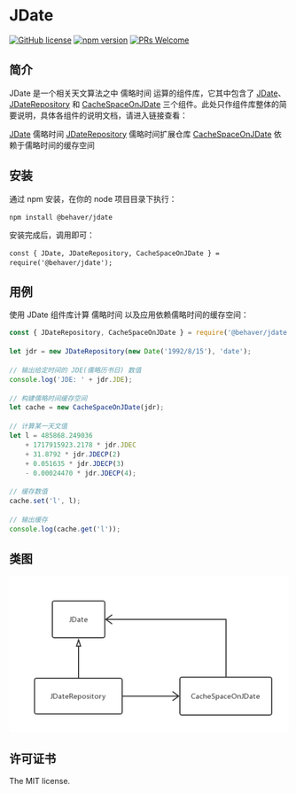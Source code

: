 # JDate

[![GitHub license](https://img.shields.io/badge/license-MIT-brightgreen.svg)](#) [![npm version](https://img.shields.io/npm/v/react.svg?style=flat)](https://www.npmjs.com/package/@behaver/angle) [![PRs Welcome](https://img.shields.io/badge/PRs-welcome-brightgreen.svg)](#)

## 简介

JDate 是一个相关天文算法之中 儒略时间 运算的组件库，它其中包含了 [JDate](/doc/JDate.md)、[JDateRepository](/doc/JDateRepository.md) 和 [CacheSpaceOnJDate](/doc/CacheSpaceOnJDate.md) 三个组件。此处只作组件库整体的简要说明，具体各组件的说明文档，请进入链接查看：

[JDate](/doc/JDate.md) 儒略时间
[JDateRepository](/doc/JDateRepository.md) 儒略时间扩展仓库
[CacheSpaceOnJDate](/doc/CacheSpaceOnJDate.md) 依赖于儒略时间的缓存空间

## 安装

通过 npm 安装，在你的 node 项目目录下执行：

`npm install @behaver/jdate`

安装完成后，调用即可：

`const { JDate, JDateRepository, CacheSpaceOnJDate } = require('@behaver/jdate');`

## 用例

使用 JDate 组件库计算 儒略时间 以及应用依赖儒略时间的缓存空间：

```js
const { JDateRepository, CacheSpaceOnJDate } = require('@behaver/jdate');

let jdr = new JDateRepository(new Date('1992/8/15'), 'date');

// 输出给定时间的 JDE(儒略历书日) 数值
console.log('JDE: ' + jdr.JDE);

// 构建儒略时间缓存空间
let cache = new CacheSpaceOnJDate(jdr);

// 计算某一天文值
let l = 485868.249036 
	+ 1717915923.2178 * jdr.JDEC 
	+ 31.8792 * jdr.JDECP(2) 
	+ 0.051635 * jdr.JDECP(3) 
	- 0.00024470 * jdr.JDECP(4);

// 缓存数值
cache.set('l', l);

// 输出缓存
console.log(cache.get('l'));
```

## 类图

![JDate](/doc/img/JDate.png "JDate 组件库类图")

## 许可证书

The MIT license.